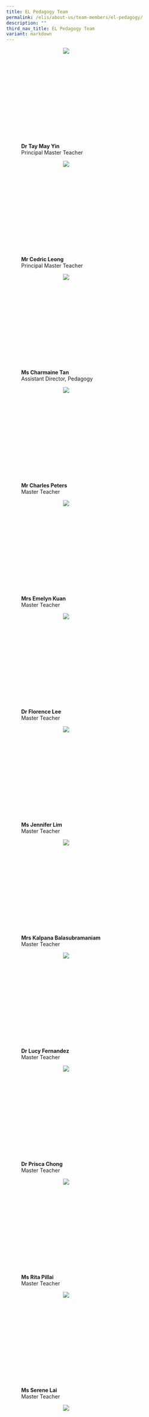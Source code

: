 ```yaml
---
title: EL Pedagogy Team
permalink: /elis/about-us/team-members/el-pedagogy/
description: ""
third_nav_title: EL Pedagogy Team
variant: markdown
---
```

<figure>
<p><a href="/elis/about-us/team-members/el-pedagogy/dr-tay-may-yin/">
	</a></p><div style="width: 50%;margin: 0 auto;" class="imgCrop"><a href="/elis/about-us/team-members/el-pedagogy/dr-tay-may-yin/">
		<img src="/images/Team%20Members/May%20Yin_Use%20for%20website.jpg" class="m-0">
	</a></div><a href="/elis/about-us/team-members/el-pedagogy/dr-tay-may-yin/">
</a><p></p>
	<figcaption><b>Dr Tay May Yin</b><br>Principal Master Teacher</figcaption>
</figure>

<figure>
<p><a href="/elis/about-us/team-members/el-pedagogy/mr-cedric-leong/">
	</a></p><div style="width: 50%;margin: 0 auto;" class="imgCrop"><a href="/elis/about-us/team-members/el-pedagogy/mr-cedric-leong/">
		<img src="/images/Team%20Members/Cedric_Use%20for%20website.jpg" class="m-0">
	</a></div><a href="/elis/about-us/team-members/el-pedagogy/mr-cedric-leong/">
</a><p></p>
	<figcaption><b>Mr Cedric Leong</b><br>Principal Master Teacher</figcaption>
</figure>


<figure>
<p><a href="/elis/about-us/team-members/el-pedagogy/ms-charmaine-tan/">
	</a></p><div style="width: 50%;margin: 0 auto;" class="imgCrop"><a href="/elis/about-us/team-members/el-pedagogy/ms-charmaine-tan/">
		<img src="/images/Team%20Members/charmaine_Use%20for%20website.jpg" class="m-0">
	</a></div><a href="/elis/about-us/team-members/el-pedagogy/ms-charmaine-tan/">
</a><p></p>
	<figcaption><b>Ms Charmaine Tan</b><br>Assistant Director, Pedagogy</figcaption>
</figure>


<figure>
<p><a href="/elis/about-us/team-members/el-pedagogy/mr-charles-peters/">
	</a></p><div style="width: 50%;margin: 0 auto;" class="imgCrop"><a href="/elis/about-us/team-members/el-pedagogy/mr-charles-peters/">
		<img src="/images/Team%20Members/Charles_use%20for%20website.jpg" class="m-0">
	</a></div><a href="/elis/about-us/team-members/el-pedagogy/mr-charles-peters/">
</a><p></p>
	<figcaption><b>Mr Charles Peters</b><br>Master Teacher</figcaption>
</figure>

<figure>
<p><a href="/elis/about-us/team-members/el-pedagogy/mrs-emelyn-kuan/">
	</a></p><div style="width: 50%;margin: 0 auto;" class="imgCrop"><a href="/elis/about-us/team-members/el-pedagogy/mrs-emelyn-kuan/">
		<img src="/images/Team%20Members/Emelyn_Use%20for%20website.jpg" class="m-0">
	</a></div><a href="/elis/about-us/team-members/el-pedagogy/mrs-emelyn-kuan/">
</a><p></p>
	<figcaption><b>Mrs Emelyn Kuan</b><br>Master Teacher</figcaption>
</figure>

<figure>
<p><a href="/elis/about-us/team-members/el-pedagogy/dr-florence-lee/">
	</a></p><div style="width: 50%;margin: 0 auto;" class="imgCrop"><a href="/elis/about-us/team-members/el-pedagogy/dr-florence-lee/">
		<img src="/images/Team%20Members/Florence_Use%20for%20website.jpg" class="m-0">
	</a></div><a href="/elis/about-us/team-members/el-pedagogy/dr-florence-lee/">
</a><p></p>
	<figcaption><b>Dr Florence Lee</b><br>Master Teacher</figcaption>
</figure>

<figure>
<p><a href="/elis/about-us/team-members/el-pedagogy/mrs-jennifer-lim/">
	</a></p><div style="width: 50%;margin: 0 auto;" class="imgCrop"><a href="/elis/about-us/team-members/el-pedagogy/mrs-jennifer-lim/">
		<img src="/images/Team%20Members/Jennifer_Use%20for%20website.jpg" class="m-0">
	</a></div><a href="/elis/about-us/team-members/el-pedagogy/mrs-jennifer-lim/">
</a><p></p>
	<figcaption><b>Ms Jennifer Lim</b><br>Master Teacher</figcaption>
</figure>


<figure>
<p><a href="/elis/about-us/team-members/el-pedagogy/mrs-kalpana-balasubramaniam/">
	</a></p><div style="width: 50%;margin: 0 auto;" class="imgCrop"><a href="/elis/about-us/team-members/el-pedagogy/mrs-kalpana-balasubramaniam/">
		<img src="/images/Team%20Members/Kalpana_Use%20for%20website.jpg" class="m-0">
	</a></div><a href="/elis/about-us/team-members/el-pedagogy/mrs-kalpana-balasubramaniam/">
</a><p></p>
	<figcaption><b>Mrs Kalpana Balasubramaniam</b><br>Master Teacher</figcaption>
</figure>

<figure>
<p><a href="/elis/about-us/team-members/el-pedagogy/lucyfernandez/">
	</a></p><div style="width: 50%;margin: 0 auto;" class="imgCrop"><a href="/elis/about-us/team-members/el-pedagogy/lucyfernandez/">
		<img src="/images/PHOTO_2023_12_22_11_03_07.jpg" class="m-0">
	</a></div><a href="/elis/about-us/team-members/el-pedagogy/lucyfernandez/">
</a><p></p>
	<figcaption><b>Dr Lucy Fernandez</b><br>Master Teacher</figcaption>
</figure>



<figure>
<p><a href="/elis/about-us/team-members/el-pedagogy/mrs-prisca-lee/">
	</a></p><div style="width: 50%;margin: 0 auto;" class="imgCrop"><a href="/elis/about-us/team-members/el-pedagogy/mrs-prisca-lee/">
		<img src="/images/Team%20Members/Prisca_Use%20for%20website.jpg" class="m-0">
	</a></div><a href="/elis/about-us/team-members/el-pedagogy/mrs-prisca-lee/">
</a><p></p>
	<figcaption><b>Dr Prisca Chong</b><br>Master Teacher</figcaption>
</figure>

<figure>
<p><a href="/elis/about-us/team-members/el-pedagogy/ms-rita-pillai/">
	</a></p><div style="width: 50%;margin: 0 auto;" class="imgCrop"><a href="/elis/about-us/team-members/el-pedagogy/ms-rita-pillai/">
		<img src="/images/Team%20Members/Rita_Use%20for%20website.jpg" class="m-0">
	</a></div><a href="/elis/about-us/team-members/el-pedagogy/ms-rita-pillai/">
</a><p></p>
	<figcaption><b>Ms Rita Pillai</b><br>Master Teacher</figcaption>
</figure>

<figure>
<p><a href="/elis/about-us/team-members/el-pedagogy/ms-serene-lai/">
	</a></p><div style="width: 50%;margin: 0 auto;" class="imgCrop"><a href="/elis/about-us/team-members/el-pedagogy/ms-serene-lai/">
		<img src="/images/Team%20Members/Serene_Use%20for%20website.jpg" class="m-0">
	</a></div><a href="/elis/about-us/team-members/el-pedagogy/ms-serene-lai/">
</a><p></p>
	<figcaption><b>Ms Serene Lai</b><br>Master Teacher</figcaption>
</figure>

<figure>
<p><a href="/elis/about-us/team-members/el-pedagogy/ms-shakila-vasu/">
	</a></p><div style="width: 50%;margin: 0 auto;" class="imgCrop"><a href="/elis/about-us/team-members/el-pedagogy/ms-shakila-vasu/">
		<img src="/images/Team%20Members/Shakila_Use%20for%20website.jpg" class="m-0">
	</a></div><a href="/elis/about-us/team-members/el-pedagogy/ms-shakila-vasu/">
</a><p></p>
	<figcaption><b>Ms Shakila Vasu</b><br>Master Teacher</figcaption>
</figure>

<figure>
<p><a href="/elis/about-us/team-members/el-pedagogy/ms-solastri-suyot/">
	</a></p><div style="width: 50%;margin: 0 auto;" class="imgCrop"><a href="/elis/about-us/team-members/el-pedagogy/ms-solastri-suyot/">
		<img src="/images/Team%20Members/Solastri_Use%20for%20website.jpg" class="m-0">
	</a></div><a href="/elis/about-us/team-members/el-pedagogy/ms-solastri-suyot/">
</a><p></p>
	<figcaption><b>Ms Solastri Suyot</b><br>Master Teacher</figcaption>
</figure>

<figure>
<p><a href="/elis/about-us/team-members/el-pedagogy/mr-benson-pang/">
	</a></p><div style="width: 50%;margin: 0 auto;" class="imgCrop"><a href="/elis/about-us/team-members/el-pedagogy/mr-benson-pang/">
		<img src="/images/Team%20Members/Benson_Use%20for%20website.jpg" class="m-0">
	</a></div><a href="/elis/about-us/team-members/el-pedagogy/mr-benson-pang/">
</a><p></p>
	<figcaption><b>Mr Benson Pang</b><br>Academy Officer, Pedagogy</figcaption>
</figure>

<figure>
<p><a href="/elis/about-us/team-members/el-pedagogy/mdm-eunice-lim/">
	</a></p><div style="width: 50%;margin: 0 auto;" class="imgCrop"><a href="/elis/about-us/team-members/el-pedagogy/mdm-eunice-lim/">
		<img src="/images/Team%20Members/Eunice_Use%20for%20website.jpg" class="m-0">
	</a></div><a href="/elis/about-us/team-members/el-pedagogy/mdm-eunice-lim/">
</a><p></p>
	<figcaption><b>Mdm Eunice Lim</b><br>Academy Officer, Pedagogy</figcaption>
</figure>


<figure>
<p><a href="/elis/about-us/team-members/el-pedagogy/intansalwah/">
	</a></p><div style="width: 50%;margin: 0 auto;" class="imgCrop"><a href="/elis/about-us/team-members/el-pedagogy/intansalwah/">
		<img src="/images/Team%20Members/Intan_Use%20for%20website.jpg" class="m-0">
	</a></div><a href="/elis/about-us/team-members/el-pedagogy/intansalwah/">
</a><p></p>
	<figcaption><b>Mdm Intan Salwah Badiuzzaman</b><br>Senior Academy Officer, Pedagogy</figcaption>
</figure>

<figure>
<p><a href="/elis/about-us/team-members/el-pedagogy/ms-lee-hui-elizabeth/">
	</a></p><div style="width: 50%;margin: 0 auto;" class="imgCrop"><a href="/elis/about-us/team-members/el-pedagogy/ms-lee-hui-elizabeth/">
		<img src="/images/Team%20Members/Elizabeth_Use%20for%20website.jpg" class="m-0">
	</a></div><a href="/elis/about-us/team-members/el-pedagogy/ms-lee-hui-elizabeth/">
</a><p></p>
	<figcaption><b>Ms Lee Hui, Elizabeth</b><br>Academy Officer, Pedagogy</figcaption>
</figure>

<figure>
<p><a href="/elis/about-us/team-members/el-pedagogy/ms-madeleine-tan/">
	</a></p><div style="width: 50%;margin: 0 auto;" class="imgCrop"><a href="/elis/about-us/team-members/el-pedagogy/ms-madeleine-tan/">
		<img src="/images/Team%20Members/madeleine_tan.png" class="m-0">
	</a></div><a href="/elis/about-us/team-members/el-pedagogy/ms-madeleine-tan/">
</a><p></p>
	<figcaption><b>Ms Madeleine Tan</b><br>Academy Officer, Pedagogy</figcaption>
</figure>



<figure>
<p><a href="/elis/about-us/team-members/el-pedagogy/ms-ynez-lim/">
	</a></p><div style="width: 50%;margin: 0 auto;" class="imgCrop"><a href="/elis/about-us/team-members/el-pedagogy/ms-ynez-lim/">
		<img src="/images/5.png" class="m-0">
	</a></div><a href="/elis/about-us/team-members/el-pedagogy/ms-ynez-lim/">
</a><p></p>
	<figcaption><b>Ms Ynez Lim</b><br>Academy Officer, Pedagogy</figcaption>
</figure>

<style>
.content {
	display: grid !important;
	grid-template-columns: repeat(2, 1fr) !important;
	}
	
@media screen and (max-width: 576px) {
		.content {
			display: grid !important;
			grid-template-columns: repeat(1, 1fr) !important;
			}
		.display-hidden {
			display: none !important;
			visibility: hidden !important;
		}
	}
	
	.content figure {
		margin: 2em;
	}
		
	.m-0 {
		margin: 0 !important;
	}
.imgCrop {
    width: 200px !important;
    aspect-ratio: 5/6;
		overflow: hidden;
}
</style>